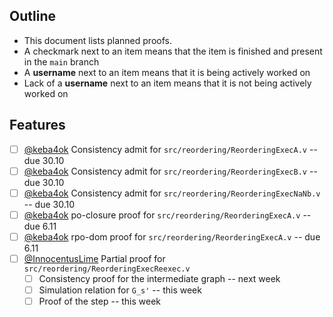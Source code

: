 ## Outline

* This document lists planned proofs.
* A checkmark next to an item means that the item is finished and present in the `main` branch
* A **username** next to an item means that it is being actively worked on
* Lack of a **username** next to an item means that it is not being actively worked on

## Features

- [ ] [@keba4ok](https://www.github.com/keba4ok) Consistency admit for `src/reordering/ReorderingExecA.v` -- due 30.10
- [ ] [@keba4ok](https://www.github.com/keba4ok) Consistency admit for `src/reordering/ReorderingExecB.v` -- due 30.10
- [ ] [@keba4ok](https://www.github.com/keba4ok) Consistency admit for `src/reordering/ReorderingExecNaNb.v` -- due 30.10
- [ ] [@keba4ok](https://www.github.com/keba4ok) po-closure proof for `src/reordering/ReorderingExecA.v` -- due 6.11
- [ ] [@keba4ok](https://www.github.com/keba4ok) rpo-dom proof for `src/reordering/ReorderingExecA.v` -- due 6.11
- [ ] [@InnocentusLime](https://www.github.com/InnocentusLime) Partial proof for `src/reordering/ReorderingExecReexec.v`
    * [ ] Consistency proof for the intermediate graph -- next week
    * [ ] Simulation relation for `G_s'` -- this week
    * [ ] Proof of the step -- this week
